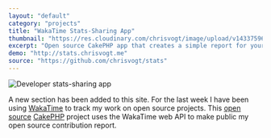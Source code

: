 ```yaml
---
layout: "default"
category: "projects"
title: "WakaTime Stats-Sharing App"
thumbnail: "https://res.cloudinary.com/chrisvogt/image/upload/v1433759656/chrisvogt-me/thumb/stats.png"
excerpt: "Open source CakePHP app that creates a simple report for your open source contributions. Uses WakaTime for time tracking."
demo: "http://stats.chrisvogt.me"
source: "https://github.com/chrisvogt/stats"
---
```


<div class="col-xs-12 col-md-4 pull-right">
  <img src="https://cdn.rawgit.com/chrisvogt/stats/develop/webroot/img/screenshot.png" class="img img-thumbnail img-responsive" alt="Developer stats-sharing app">
</div>

A new section has been added to this site. For the last week I have been using <a href="https://www.wakatime.com">WakaTime</a> to track my work on open source projects. This <a href="https://en.wikipedia.org/wiki/MIT_License">open source</a> <a href="https://cakephp.org">CakePHP</a> project uses the WakaTime web API to make public my open source contribution report.
